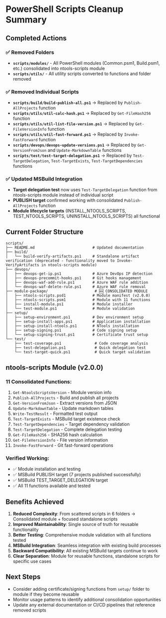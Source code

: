 # PowerShell Scripts Cleanup Summary

## Completed Actions

### ✅ **Removed Folders**
- **`scripts/modules/`** - All PowerShell modules (Common.psm1, Build.psm1, etc.) consolidated into ntools-scripts module
- **`scripts/utils/`** - All utility scripts converted to functions and folder removed

### ✅ **Removed Individual Scripts**
- **`scripts/build/build-publish-all.ps1`** → Replaced by `Publish-AllProjects` function
- **`scripts/utils/util-calc-hash.ps1`** → Replaced by `Get-FileHash256` function  
- **`scripts/utils/util-list-file-version.ps1`** → Replaced by `Get-FileVersionInfo` function
- **`scripts/utils/util-fast-forward.ps1`** → Replaced by `Invoke-FastForward` function
- **`scripts/devops/devops-update-versions.ps1`** → Replaced by `Get-VersionFromJson` and `Update-MarkdownTable` functions
- **`scripts/test/test-target-delegation.ps1`** → Replaced by `Test-TargetDelegation`, `Test-TargetExists`, `Test-TargetDependencies` functions

### ✅ **Updated MSBuild Integration**
- **Target delegation test** now uses `Test-TargetDelegation` function from ntools-scripts module instead of individual script
- **PUBLISH target** confirmed working with consolidated `Publish-AllProjects` function
- **Module lifecycle targets** (INSTALL_NTOOLS_SCRIPTS, TEST_NTOOLS_SCRIPTS, UNINSTALL_NTOOLS_SCRIPTS) all functional

## Current Folder Structure

```
scripts/
├── README.md                          # Updated documentation
├── build/
│   └── build-verify-artifacts.ps1     # Standalone artifact verification (deprecated - functionality moved to Invoke-VerifyArtifacts in ntools-scripts module)
├── devops/
│   ├── devops-get-ip.ps1              # Azure DevOps IP detection
│   ├── devops-precommit-hooks.ps1     # Git hooks management
│   ├── devops-waf-add-rule.ps1        # Azure WAF rule addition
│   └── devops-waf-delete-rule.ps1     # Azure WAF rule removal
├── module-package/                     # 🆕 CONSOLIDATED MODULE
│   ├── ntools-scripts.psd1            # Module manifest (v2.0.0)
│   ├── ntools-scripts.psm1            # Module with 11 functions
│   ├── install-module.ps1             # Module installer
│   └── test-module.ps1                # Module validation
├── setup/
│   ├── setup-environment.ps1          # Dev environment setup
│   ├── setup-install-apps.ps1         # Application installation
│   ├── setup-install-ntools.ps1       # NTools installation
│   ├── setup-signing.ps1              # Code signing setup
│   └── setup-signing-trust.ps1        # Certificate trust setup
└── test/
    ├── test-coverage.ps1               # Code coverage analysis
    ├── test-delegation.ps1             # Quick delegation test
    └── test-target-quick.ps1           # Quick target validation
```

## ntools-scripts Module (v2.0.0)

### **11 Consolidated Functions:**
1. `Get-NtoolsScriptsVersion` - Module version info
2. `Publish-AllProjects` - Build and publish all projects
3. `Get-VersionFromJson` - Extract versions from JSON
4. `Update-MarkdownTable` - Update markdown tables
5. `Write-TestResult` - Formatted test output
6. `Test-TargetExists` - MSBuild target existence check
7. `Test-TargetDependencies` - Target dependency validation
8. `Test-TargetDelegation` - Complete delegation testing
9. `Get-FileHash256` - SHA256 hash calculation
10. `Get-FileVersionInfo` - File version information
11. `Invoke-FastForward` - Git fast-forward operations

### **Verified Working:**
- ✅ Module installation and testing
- ✅ MSBuild PUBLISH target (7 projects published successfully)
- ✅ MSBuild TEST_TARGET_DELEGATION target
- ✅ All 11 functions available and tested

## Benefits Achieved

1. **Reduced Complexity**: From scattered scripts in 6 folders → Consolidated module + focused standalone scripts
2. **Improved Maintainability**: Single source of truth for reusable functionality
3. **Better Testing**: Comprehensive module validation with all functions tested
4. **MSBuild Integration**: Seamless integration with existing build processes
5. **Backward Compatibility**: All existing MSBuild targets continue to work
6. **Clear Separation**: Module for reusable functions, standalone scripts for specific use cases

## Next Steps

- Consider adding certificate/signing functions from `setup/` folder to module if they become reusable
- Monitor usage patterns to identify additional consolidation opportunities
- Update any external documentation or CI/CD pipelines that reference removed scripts
